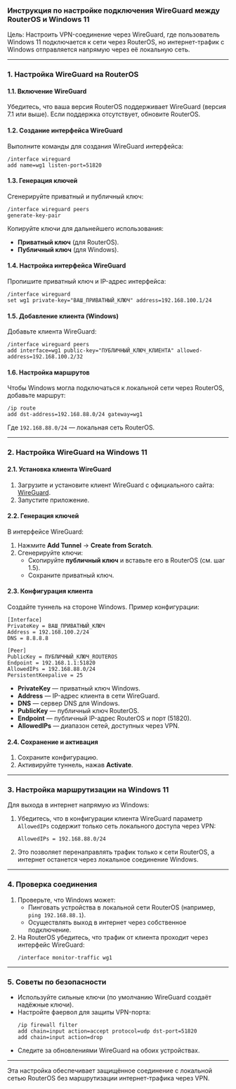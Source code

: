 ### Инструкция по настройке подключения WireGuard между **RouterOS** и **Windows 11**

Цель: Настроить VPN-соединение через WireGuard, где пользователь Windows 11 подключается к сети через RouterOS, но интернет-трафик с Windows отправляется напрямую через её локальную сеть.

---

### 1. **Настройка WireGuard на RouterOS**

#### 1.1. Включение WireGuard
Убедитесь, что ваша версия RouterOS поддерживает WireGuard (версия 7.1 или выше). Если поддержка отсутствует, обновите RouterOS.

#### 1.2. Создание интерфейса WireGuard
Выполните команды для создания WireGuard интерфейса:
```routeros
/interface wireguard
add name=wg1 listen-port=51820
```

#### 1.3. Генерация ключей
Сгенерируйте приватный и публичный ключ:
```routeros
/interface wireguard peers
generate-key-pair
```
Копируйте ключи для дальнейшего использования:
- **Приватный ключ** (для RouterOS).
- **Публичный ключ** (для Windows).

#### 1.4. Настройка интерфейса WireGuard
Пропишите приватный ключ и IP-адрес интерфейса:
```routeros
/interface wireguard
set wg1 private-key="ВАШ_ПРИВАТНЫЙ_КЛЮЧ" address=192.168.100.1/24
```

#### 1.5. Добавление клиента (Windows)
Добавьте клиента WireGuard:
```routeros
/interface wireguard peers
add interface=wg1 public-key="ПУБЛИЧНЫЙ_КЛЮЧ_КЛИЕНТА" allowed-address=192.168.100.2/32
```

#### 1.6. Настройка маршрутов
Чтобы Windows могла подключаться к локальной сети через RouterOS, добавьте маршрут:
```routeros
/ip route
add dst-address=192.168.88.0/24 gateway=wg1
```
Где `192.168.88.0/24` — локальная сеть RouterOS.

---

### 2. **Настройка WireGuard на Windows 11**

#### 2.1. Установка клиента WireGuard
1. Загрузите и установите клиент WireGuard с официального сайта: [WireGuard](https://www.wireguard.com/install/).
2. Запустите приложение.

#### 2.2. Генерация ключей
В интерфейсе WireGuard:
1. Нажмите **Add Tunnel** → **Create from Scratch**.
2. Сгенерируйте ключи:
   - Скопируйте **публичный ключ** и вставьте его в RouterOS (см. шаг 1.5).
   - Сохраните приватный ключ.

#### 2.3. Конфигурация клиента
Создайте туннель на стороне Windows. Пример конфигурации:
```
[Interface]
PrivateKey = ВАШ_ПРИВАТНЫЙ_КЛЮЧ
Address = 192.168.100.2/24
DNS = 8.8.8.8

[Peer]
PublicKey = ПУБЛИЧНЫЙ_КЛЮЧ_ROUTEROS
Endpoint = 192.168.1.1:51820
AllowedIPs = 192.168.88.0/24
PersistentKeepalive = 25
```

- **PrivateKey** — приватный ключ Windows.
- **Address** — IP-адрес клиента в сети WireGuard.
- **DNS** — сервер DNS для Windows.
- **PublicKey** — публичный ключ RouterOS.
- **Endpoint** — публичный IP-адрес RouterOS и порт (51820).
- **AllowedIPs** — диапазон сетей, доступных через VPN.

#### 2.4. Сохранение и активация
1. Сохраните конфигурацию.
2. Активируйте туннель, нажав **Activate**.

---

### 3. **Настройка маршрутизации на Windows 11**

Для выхода в интернет напрямую из Windows:
1. Убедитесь, что в конфигурации клиента WireGuard параметр `AllowedIPs` содержит только сеть локального доступа через VPN:
   ```
   AllowedIPs = 192.168.88.0/24
   ```
2. Это позволяет перенаправлять трафик только к сети RouterOS, а интернет останется через локальное соединение Windows.

---

### 4. **Проверка соединения**

1. Проверьте, что Windows может:
   - Пинговать устройства в локальной сети RouterOS (например, `ping 192.168.88.1`).
   - Осуществлять выход в интернет через собственное подключение.
2. На RouterOS убедитесь, что трафик от клиента проходит через интерфейс WireGuard:
   ```routeros
   /interface monitor-traffic wg1
   ```

---

### 5. **Советы по безопасности**

- Используйте сильные ключи (по умолчанию WireGuard создаёт надёжные ключи).
- Настройте фаервол для защиты VPN-порта:
  ```routeros
  /ip firewall filter
  add chain=input action=accept protocol=udp dst-port=51820
  add chain=input action=drop
  ```
- Следите за обновлениями WireGuard на обоих устройствах.

---

Эта настройка обеспечивает защищённое соединение с локальной сетью RouterOS без маршрутизации интернет-трафика через VPN.
